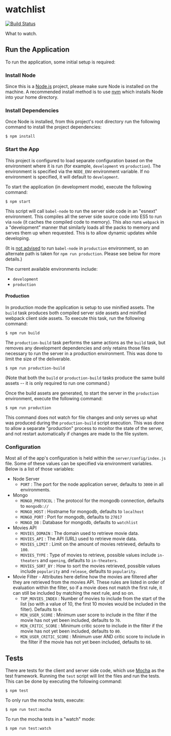 # watchlist #

[![Build Status][travis-image]][travis-url]

What to watch.

## Run the Application ##

To run the application, some initial setup is required:

### Install Node ###

Since this is a [Node.js](http://nodejs.org/) project, please make sure
Node is installed on the machine. A recommended install method is to use
[nvm](https://github.com/creationix/nvm) which installs Node into your
home directory.

### Install Dependencies ###

Once Node is installed, from this project's root directory run the following
command to install the project dependencies:

`$ npm install`

### Start the App ###

This project is configured to load separate configuration based on the
environment where it is run (for example, `development` vs `production`).
The environment is specified via the `NODE_ENV` environment variable.
If no environment is specified, it will default to `development`.

To start the application (in development mode), execute the following command:

`$ npm start`

This script will call `babel-node` to run the server side code in an "esnext"
environment. This compiles all the server side source code into ES5 to run
via `node` (it caches the compiled code to memory). This also runs `webpack`
in a "development" manner that similarly loads all the packs to memory and serves
them up when requested. This is to allow dynamic updates while developing.

(It is [not advised](https://babeljs.io/docs/usage/cli/#babel-node)
to run `babel-node` in `production` environment, so an alternate path is taken
for `npm run production`. Please see below for more details.)

The current available environments include:

*   `development`
*   `production`

#### Production ####

In production mode the application is setup to use minified assets.
The `build` task produces both compiled server side assets and minified
webpack client side assets. To execute this task, run the following command:

`$ npm run build`

The `production-build` task performs the same actions as the `build` task,
but removes any development dependencies and only retains those files necessary
to run the server in a production environment. This was done to limit the size
of the deliverable.

`$ npm run production-build`

(Note that both the `build` or `production-build` tasks produce the same build
assets -- it is only required to run one command.)

Once the build assets are generated, to start the server in the `production`
environment, execute the following command:

`$ npm run production`

This command does not watch for file changes and only serves up what was produced
during the `production-build` script execution. This was done to allow a separate
"production" process to monitor the state of the server, and not restart
automatically if changes are made to the file system.

### Configuration ###

Most all of the app's configuration is held within the `server/config/index.js`
file. Some of these values can be specified via environment variables. Below is
a list of those variables:

* Node Server
    * `PORT` : The port for the node application server, defaults to `3000` in
    all environments.
* Mongo
    * `MONGO_PROTOCOL` : The protocol for the mongodb connection, defaults to
    `mongodb://`
    * `MONGO_HOST` : Hostname for mongodb, defaults to `localhost`
    * `MONGO_PORT` : Port for mongodb, defaults to `27017`
    * `MONGO_DB` : Database for mongodb, defaults to `watchlist`
* Movies API
    * `MOVIES_DOMAIN` : The domain used to retrieve movie data.
    * `MOVIES_API` : The API (URL) used to retrieve movie data.
    * `MOVIES_LIMIT` : Limit on the amount of movies retrieved, defaults to `100`.
    * `MOVIES_TYPE` : Type of movies to retrieve, possible values include
    `in-theaters` and `opening`, defaults to `in-theaters`.
    * `MOVIES_SORT_BY` : How to sort the movies retrieved, possible values
    include `popularity` and `release`, defaults to `popularity`.
* Movie Filter - Attributes here define how the movies are filtered after they
are retrieved from the movies API. These rules are listed in order of evaluation
within the filter, so if a movie does not match the first rule, it can still
be included by matching the next rule, and so on.
    * `TOP_MOVIES_INDEX` : Number of movies to include from the start of the
    list (so with a value of 10, the first 10 movies would be included in the
    filter). Defaults to `0`.
    * `MIN_USER_SCORE` : Minimum user score to include in the filter if the
    movie has not yet been included, defaults to `70`.
    * `MIN_CRITIC_SCORE` : Minimum critic score to include in the filter if
    the movie has not yet been included, defaults to `80`.
    * `MIN_USER_CRITIC_SCORE` : Minimum user AND critic score to include in
    the filter if the movie has not yet been included, defaults to `60`.

## Tests ##

There are tests for the client and server side code, which use
[Mocha](https://mochajs.org/) as the test framework. Running the `test`
script will lint the files and run the tests. This can be done by
executing the following command:

`$ npm test`

To only run the mocha tests, execute:

`$ npm run test:mocha`

To run the mocha tests in a "watch" mode:

`$ npm run test:watch`

[travis-image]: https://img.shields.io/travis/dylants/watchlist/master.svg
[travis-url]: https://travis-ci.org/dylants/watchlist
